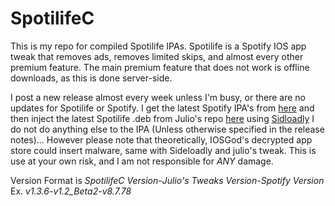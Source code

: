 # SpotilifeC
This is my repo for compiled Spotilife IPAs. Spotilife is a Spotify IOS app tweak that removes ads, removes limited skips, and almost every other premium feature. The main premium feature that does not work is offline downloads, as this is done server-side.

I post a new release almost every week unless I'm busy, or there are no updates for Spotilife or Spotify. I get the latest Spotify IPA's from [here](https://armconverter.com/decryptedappstore/us/spotify) and then inject the latest Spotilife .deb from Julio's repo [here](julio.hackyouriphone.org) using [Sidloadly](https://sideloadly.io) I do not do anything else to the IPA (Unless otherwise specified in the release notes)... However please note that theoretically, IOSGod's decrypted app store could insert malware, same with Sideloadly and julio's tweak. This is use at your own risk, and I am not responsible for *ANY* damage.

Version Format is *SpotilifeC Version*-*Julio's Tweaks Version*-*Spotify Version*<br/>
Ex. *v1.3.6*-*v1.2_Beta2*-*v8.7.78*
